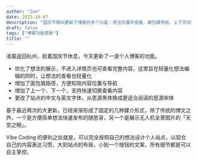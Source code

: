 ```yaml
---
author: "Joe"
date: 2025-10-07
description: "国庆节期间更新了博客的多个功能：想法可展开查看、面包屑导航、上下页切换、字体更换等，形成了博文、随思录、天空之眼三种固定媒介形式。"
draft: false
tags: ["博客功能更新"]
title: ""
---
```


凌晨返回杭州，趁着国庆节休息，今天更新了一波个人博客的功能。

- 优化了想法的展示，不进入详情页也可查看完整内容，这里旨在轻量化想法编辑的同时，让想法的查看也轻量化
- 增加了面包屑路径，方便知晓内容位置与导航
- 增加了上一个、下一个，支持快速切换查看内容
- 更改了站点的中文与英文字体，从思源黑体换成更适合阅读的思源宋体

基于最近两次的大更新，已经渐渐形成了固定的几种媒介形式，除了传统的博文之外，一个是方便简单想法快速发布的随思录，另一个是展示无人机全景图片的「天空之眼」。

Vibe Coding 的便利之处就是，可以完全按照自己的想法设计个人站点，以契合自己的内容表达习惯，大到站点的布局，小到一个按钮的文案，所有细节都是可以自主掌控。
